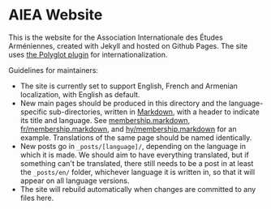 # AIEA Website

This is the website for the Association Internationale des Études Arméniennes, created with Jekyll and hosted on Github Pages. The site uses [the Polyglot plugin](https://github.com/untra/polyglot) for internationalization.

Guidelines for maintainers:

- The site is currently set to support English, French and Armenian localization, with English as default.
- New main pages should be produced in this directory and the language-specific sub-directories, written in [Markdown](https://github.github.com/gfm/), with a header to indicate its title and language. See [membership.markdown](membership.markdown), [fr/membership.markdown](fr/membership.markdown), and [hy/membership.markdown](hy/membership.markdown) for an example. Translations of the same page should be named identically.
- New posts go in `_posts/[language]/`, depending on the language in which it is made. We should aim to have everything translated, but if something can't be translated, there still needs to be a post in at least the `_posts/en/` folder, whichever language it is written in, so that it will appear on all language versions.
- The site will rebuild automatically when changes are committed to any files here.
